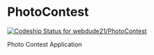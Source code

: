 PhotoContest
============
[ ![Codeship Status for webdude21/PhotoContest](https://codeship.com/projects/baab9730-57a7-0132-66c8-2aedc25d7739/status)](https://codeship.com/projects/49866)

Photo Contest Application 
